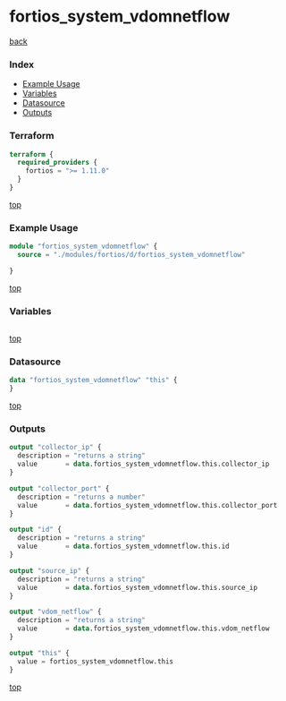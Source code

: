 # fortios_system_vdomnetflow

[back](../fortios.md)

### Index

- [Example Usage](#example-usage)
- [Variables](#variables)
- [Datasource](#datasource)
- [Outputs](#outputs)

### Terraform

```terraform
terraform {
  required_providers {
    fortios = ">= 1.11.0"
  }
}
```

[top](#index)

### Example Usage

```terraform
module "fortios_system_vdomnetflow" {
  source = "./modules/fortios/d/fortios_system_vdomnetflow"

}
```

[top](#index)

### Variables

```terraform
```

[top](#index)

### Datasource

```terraform
data "fortios_system_vdomnetflow" "this" {
}
```

[top](#index)

### Outputs

```terraform
output "collector_ip" {
  description = "returns a string"
  value       = data.fortios_system_vdomnetflow.this.collector_ip
}

output "collector_port" {
  description = "returns a number"
  value       = data.fortios_system_vdomnetflow.this.collector_port
}

output "id" {
  description = "returns a string"
  value       = data.fortios_system_vdomnetflow.this.id
}

output "source_ip" {
  description = "returns a string"
  value       = data.fortios_system_vdomnetflow.this.source_ip
}

output "vdom_netflow" {
  description = "returns a string"
  value       = data.fortios_system_vdomnetflow.this.vdom_netflow
}

output "this" {
  value = fortios_system_vdomnetflow.this
}
```

[top](#index)